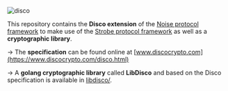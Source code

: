 ![disco](https://i.imgur.com/4a9upuk.jpg)

This repository contains the **Disco extension** of the [Noise protocol framework](https://noiseprotocol.org/) to make use of the [Strobe protocol framework](https://strobe.sourceforge.io/) as well as a **cryptographic library**.

→ The **specification** can be found online at [www.discocrypto.com](https://www.discocrypto.com/disco.html)

→ A **golang cryptographic library** called **LibDisco** and based on the Disco specification is available in [libdisco/](libdisco/).